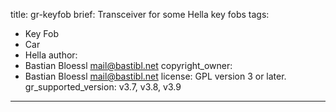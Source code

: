 title: gr-keyfob
brief: Transceiver for some Hella key fobs
tags:
  - Key Fob
  - Car
  - Hella
author:
  - Bastian Bloessl <mail@bastibl.net>
copyright_owner:
  - Bastian Bloessl <mail@bastibl.net>
license: GPL version 3 or later.
gr_supported_version: v3.7, v3.8, v3.9
---
